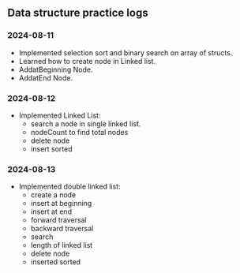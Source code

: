 ## Data structure practice logs

### 2024-08-11

- Implemented selection sort and binary search on array of structs.
- Learned how to create node in Linked list.
- AddatBeginning Node.
- AddatEnd Node.


### 2024-08-12

- Implemented Linked List: 
    - search a node in single linked list.
    - nodeCount to find total nodes
    - delete node 
    - insert sorted

### 2024-08-13

- Implemented double linked list:
    - create a node
    - insert at beginning
    - insert at end
    - forward traversal
    - backward traversal
    - search 
    - length of linked list 
    - delete node
    - inserted sorted


<!-- 
TODO

Use double linked list to read data from CSV. 
Store struct in data part of node in sorted order of rollno.  
getKey(p *node). It should return a value. Ex rollno. -->